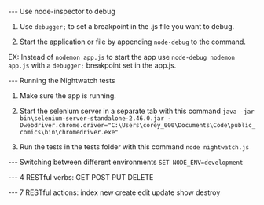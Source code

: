 --- Use node-inspector to debug

1. Use `debugger;` to set a breakpoint in the .js file you want to debug.
 
2. Start the application or file by appending `node-debug` to the command.

EX: Instead of `nodemon app.js` to start the app use `node-debug nodemon app.js` with a `debugger;` breakpoint set in the app.js.

--- Running the Nightwatch tests

1. Make sure the app is running.

2. Start the selenium server in a separate tab with this command
`java -jar bin\selenium-server-standalone-2.46.0.jar -Dwebdriver.chrome.driver="C:\Users\corey_000\Documents\Code\public_comics\bin\chromedriver.exe"`

3. Run the tests in the tests folder with this command
`node nightwatch.js`

--- Switching between different environments
`SET NODE_ENV=development`


--- 4 RESTful verbs:
GET
POST
PUT
DELETE

--- 7 RESTful actions:
index
new
create
edit
update
show
destroy
